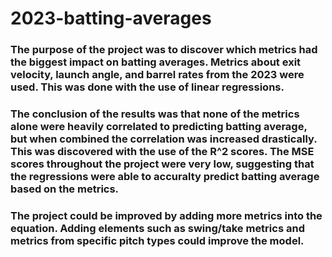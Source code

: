 # 2023-batting-averages 
### The purpose of the project was to discover which metrics had the biggest impact on batting averages. Metrics about exit velocity, launch angle, and barrel rates from the 2023 were used. This was done with the use of linear regressions. 
### The conclusion of the results was that none of the metrics alone were heavily correlated to predicting batting average, but when combined the correlation was increased drastically. This was discovered with the use of the R^2 scores. The MSE scores throughout the project were very low, suggesting that the regressions were able to accuralty predict batting average based on the metrics.  
### The project could be improved by adding more metrics into the equation. Adding elements such as swing/take metrics and metrics from specific pitch types could improve the model. 
